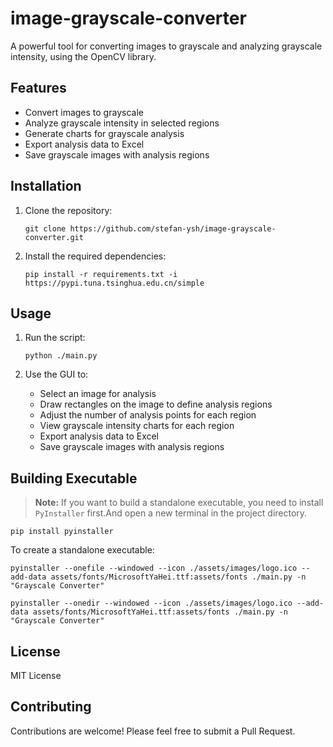 # image-grayscale-converter

A powerful tool for converting images to grayscale and analyzing grayscale intensity, using the OpenCV library.

## Features

- Convert images to grayscale
- Analyze grayscale intensity in selected regions
- Generate charts for grayscale analysis
- Export analysis data to Excel
- Save grayscale images with analysis regions

## Installation

1. Clone the repository:

   ```
   git clone https://github.com/stefan-ysh/image-grayscale-converter.git
   ```

2. Install the required dependencies:

   ```
   pip install -r requirements.txt -i https://pypi.tuna.tsinghua.edu.cn/simple
   ```

## Usage

1. Run the script:

   ```
   python ./main.py
   ```

2. Use the GUI to:
   - Select an image for analysis
   - Draw rectangles on the image to define analysis regions
   - Adjust the number of analysis points for each region
   - View grayscale intensity charts for each region
   - Export analysis data to Excel
   - Save grayscale images with analysis regions

## Building Executable

> **Note:** If you want to build a standalone executable, you need to install `PyInstaller` first.And open a new terminal in the project directory.

```
pip install pyinstaller
```

To create a standalone executable:

```
pyinstaller --onefile --windowed --icon ./assets/images/logo.ico --add-data assets/fonts/MicrosoftYaHei.ttf:assets/fonts ./main.py -n "Grayscale Converter"
```

```
pyinstaller --onedir --windowed --icon ./assets/images/logo.ico --add-data assets/fonts/MicrosoftYaHei.ttf:assets/fonts ./main.py -n "Grayscale Converter"
```

## License

MIT License

## Contributing

Contributions are welcome! Please feel free to submit a Pull Request.
